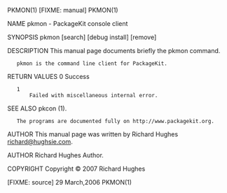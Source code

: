 PKMON(1)                                    [FIXME: manual]                                   PKMON(1)

NAME
       pkmon - PackageKit console client

SYNOPSIS
       pkmon [search] [debug install] [remove]

DESCRIPTION
       This manual page documents briefly the pkmon command.

       pkmon is the command line client for PackageKit.

RETURN VALUES
       0
           Success

       1
           Failed with miscellaneous internal error.

SEE ALSO
       pkcon (1).

       The programs are documented fully on http://www.packagekit.org.

AUTHOR
       This manual page was written by Richard Hughes <richard@hughsie.com>.

AUTHOR
       Richard Hughes
           Author.

COPYRIGHT
       Copyright © 2007 Richard Hughes

[FIXME: source]                              29 March,2006                                    PKMON(1)
